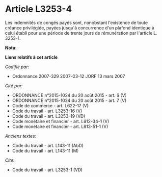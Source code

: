 # Article L3253-4

Les indemnités de congés payés sont, nonobstant l'existence de toute créance privilégiée, payées jusqu'à concurrence d'un
plafond identique à celui établi pour une période de trente jours de rémunération par l'article L. 3253-1.

**Nota:**



**Liens relatifs à cet article**

_Codifié par_:

  - Ordonnance 2007-329 2007-03-12 JORF 13 mars 2007

_Cité par_:

  - ORDONNANCE n°2015-1024 du 20 août 2015 - art. 6 (V)
  - ORDONNANCE n°2015-1024 du 20 août 2015 - art. 7 (V)
  - Code de commerce - art. L622-17 (V)
  - Code du travail - art. L3253-16 (V)
  - Code du travail - art. L3253-19 (VD)
  - Code monétaire et financier - art. L612-34-1 (V)
  - Code monétaire et financier - art. L613-51-1 (V)

_Anciens textes_:

  - Code du travail - art. L143-11 (AbD)
  - Code du travail - art. L143-11 (M)

_Cite_:

  - Code du travail - art. L3253-1 (VD)

